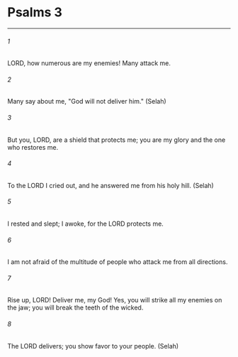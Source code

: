 # Psalms 3
***



###### 1 
LORD, how numerous are my enemies! Many attack me. 

###### 2 
Many say about me, "God will not deliver him." (Selah) 

###### 3 
But you, LORD, are a shield that protects me; you are my glory and the one who restores me. 

###### 4 
To the LORD I cried out, and he answered me from his holy hill. (Selah) 

###### 5 
I rested and slept; I awoke, for the LORD protects me. 

###### 6 
I am not afraid of the multitude of people who attack me from all directions. 

###### 7 
Rise up, LORD! Deliver me, my God! Yes, you will strike all my enemies on the jaw; you will break the teeth of the wicked. 

###### 8 
The LORD delivers; you show favor to your people. (Selah)
